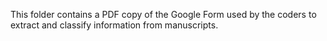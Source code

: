This folder contains a PDF copy of the Google Form used by the coders to extract and classify information from manuscripts.
 
